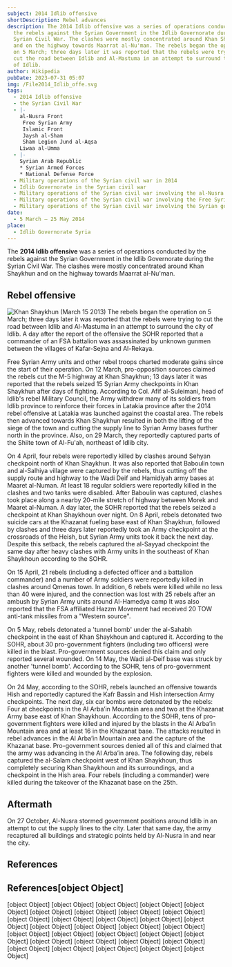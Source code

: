 ```yaml
---
subject: 2014 Idlib offensive
shortDescription: Rebel advances
description: The 2014 Idlib offensive was a series of operations conducted by
  the rebels against the Syrian Government in the Idlib Governorate during the
  Syrian Civil War. The clashes were mostly concentrated around Khan Shaykhun
  and on the highway towards Maarrat al-Nu'man. The rebels began the operation
  on 5 March; three days later it was reported that the rebels were trying to
  cut the road between Idlib and Al-Mastuma in an attempt to surround the city
  of Idlib.
author: Wikipedia
pubDate: 2023-07-31 05:07
img: /File2014_Idlib_offe.svg
tags:
  - 2014 Idlib offensive
  - the Syrian Civil War
  - |-
    al-Nusra Front 
     Free Syrian Army
     Islamic Front
     Jaysh al-Sham 
     Sham Legion Jund al-Aqsa
    Liwaa al-Umma
  - |-
    Syrian Arab Republic
    * Syrian Armed Forces
    * National Defense Force
  - Military operations of the Syrian civil war in 2014
  - Idlib Governorate in the Syrian civil war
  - Military operations of the Syrian civil war involving the al-Nusra Front
  - Military operations of the Syrian civil war involving the Free Syrian Army
  - Military operations of the Syrian civil war involving the Syrian government
date:
  - 5 March – 25 May 2014
place:
  - Idlib Governorate Syria
---
```


The **2014 Idlib offensive** was a series of operations conducted by the rebels against the Syrian Government in the Idlib Governorate during the Syrian Civil War. The clashes were mostly concentrated around Khan Shaykhun and on the highway towards Maarrat al-Nu'man.

## Rebel offensive
![Khan Shaykhun (March 15 2013)](https://wikipedia.org/wiki/Special:Redirect/file/Khan_Shaykhun_(March_15_2013).svg?)
The rebels began the operation on 5 March; three days later it was reported that the rebels were trying to cut the road between Idlib and Al-Mastuma in an attempt to surround the city of Idlib. A day after the report of the offensive the SOHR reported that a commander of an FSA battalion was assassinated by unknown gunmen between the villages of Kafar-Sejna and Al-Rekaya.

Free Syrian Army units and other rebel troops charted moderate gains since the start of their operation. On 12 March, pro-opposition sources claimed the rebels cut the M-5 highway at Khan Shaykhun; 13 days later it was reported that the rebels seized 15 Syrian Army checkpoints in Khan Shaykhun after days of fighting. According to Col. Afif al-Suleimani, head of Idlib's rebel Military Council, the Army withdrew many of its soldiers from Idlib province to reinforce their forces in Latakia province after the 2014 rebel offensive at Latakia was launched against the coastal area. The rebels then advanced towards Khan Shaykhun resulted in both the lifting of the siege of the town and cutting the supply line to Syrian Army bases further north in the province. Also, on 29 March, they reportedly captured parts of the Shiite town of Al-Fu'ah, northeast of Idlib city.

On 4 April, four rebels were reportedly killed by clashes around Sehyan checkpoint north of Khan Shaykhun. It was also reported that Baboulin town and al-Salhiya village were captured by the rebels, thus cutting off the supply route and highway to the Wadi Deif and Hamidiyah army bases at Maaret al-Numan. At least 18 regular soldiers were reportedly killed in the clashes and two tanks were disabled. After Baboulin was captured, clashes took place along a nearby 20-mile stretch of highway between Morek and Maaret al-Numan. A day later, the SOHR reported that the rebels seized a checkpoint at Khan Shaykhoun over night. On 8 April, rebels detonated two suicide cars at the Khazanat fueling base east of Khan Shaykhun, followed by clashes and three days later reportedly took an Army checkpoint at the crossroads of the Heish, but Syrian Army units took it back the next day. Despite this setback, the rebels captured the al-Sayyad checkpoint the same day after heavy clashes with Army units in the southeast of Khan Shaykhoun according to the SOHR.

On 15 April, 21 rebels (including a defected officer and a battalion commander) and a number of Army soldiers were reportedly killed in clashes around Qmenas town. In addition, 6 rebels were killed while no less than 40 were injured, and the connection was lost with 25 rebels after an ambush by Syrian Army units around Al-Hamedya camp It was also reported that the FSA affiliated Hazzm Movement had received 20 TOW anti-tank missiles from a "Western source".

On 5 May, rebels detonated a 'tunnel bomb' under the al-Sahabh checkpoint in the east of Khan Shaykhoun and captured it. According to the SOHR, about 30 pro-government fighters (including two officers) were killed in the blast. Pro-government sources denied this claim and only reported several wounded. On 14 May, the Wadi al-Deif base was struck by another 'tunnel bomb'. According to the SOHR, tens of pro-government fighters were killed and wounded by the explosion.

On 24 May, according to the SOHR, rebels launched an offensive towards Hish and reportedly captured the Kafr Bassin and Hish intersection Army checkpoints. The next day, six car bombs were detonated by the rebels: Four at checkpoints in the Al Arba’in Mountain area and two at the Khazanat Army base east of Khan Shaykhoun. According to the SOHR, tens of pro-government fighters were killed and injured by the blasts in the Al Arba’in Mountain area and at least 16 in the Khazanat base. The attacks resulted in rebel advances in the Al Arba’in Mountain area and the capture of the Khazanat base. Pro-government sources denied all of this and claimed that the army was advancing in the Al Arba’in area. The following day, rebels captured the al-Salam checkpoint west of Khan Shaykhoun, thus completely securing Khan Shaykhoun and its surroundings, and a checkpoint in the Hish area. Four rebels (including a commander) were killed during the takeover of the Khazanat base on the 25th.

## Aftermath
On 27 October, Al-Nusra stormed government positions around Idlib in an attempt to cut the supply lines to the city. Later that same day, the army recaptured all buildings and strategic points held by Al-Nusra in and near the city.

## References
## References[object Object]
[object Object]
[object Object]
[object Object]
[object Object]
[object Object]
[object Object]
[object Object]
[object Object]
[object Object]
[object Object]
[object Object]
[object Object]
[object Object]
[object Object]
[object Object]
[object Object]
[object Object]
[object Object]
[object Object]
[object Object]
[object Object]
[object Object]
[object Object]
[object Object]
[object Object]
[object Object]
[object Object]
[object Object]
[object Object]
[object Object]
[object Object]
[object Object]